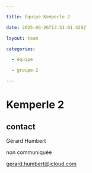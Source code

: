 ```yaml
---

title: Équipe Kemperle 2

date: 2025-06-26T13:51:01.429Z

layout: team

categories:

  - équipe

  - groupe-2

---
```


# Kemperle 2



## contact 

Gérard Humbert

non communiquée

gerard.humbert@icloud.com

